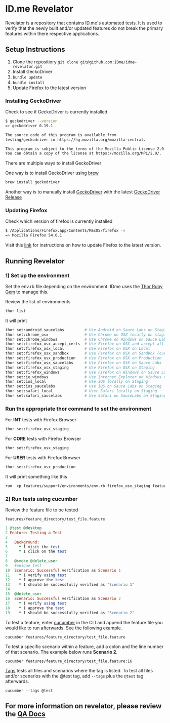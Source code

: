 # ID.me Revelator

Revelator is a repository that contains ID.me's automated tests.  It is used to verify that the newly built and/or updated features do not break the primary features within there respective applications.

## Setup Instructions

1. Clone the repositiory `git clone git@github.com:IDme/idme-revelator.git`
2. Install GeckoDriver
3. `bundle update`
4. `bundle install`
5. Update Firefox to the latest version

### Installing GeckoDriver

Check to see if GeckoDriver is currently installed
```bash
$ geckodriver --version
=> geckodriver 0.19.1

The source code of this program is available from
testing/geckodriver in https://hg.mozilla.org/mozilla-central.

This program is subject to the terms of the Mozilla Public License 2.0.
You can obtain a copy of the license at https://mozilla.org/MPL/2.0/.
```
There are multiple ways to install GeckoDriver

One way is to install GeckoDriver using [brew](https://brewinstall.org/Install-geckodriver-on-Mac-with-Brew/)
```bash
brew install geckodriver
```

Another way is to manually install [GeckoDriver](https://github.com/mozilla/geckodriver) with the latest [GeckoDriver Release](https://github.com/mozilla/geckodriver/releases)

### Updating Firefox
Check which version of firefox is currently installed
```bash
$ /Applications/Firefox.app/Contents/MacOS/firefox -v
=> Mozilla Firefox 54.0.1
```

Visit this [link](https://support.mozilla.org/en-US/kb/update-firefox-latest-version) for instructions on how to update Firefox to the latest version.

## Running Revelator

### 1) Set up the environment
Set the env.rb file depending on the environment. IDme uses the
[Thor Ruby Gem](http://whatisthor.com/) to manage this.


Review the list of environments
```bash
thor list
```

It will print
```bash
thor set:android_saucelabs         # Use Android on Sauce Labs on Staging
thor set:chrome_osx                # Use Chrome on OSX locally on staging
thor set:chrome_windows            # Use Chrome on Windows on Sauce Labs on P...
thor set:firefox_osx_accept_certs  # Use Firefox on OSX and accept all certs
thor set:firefox_osx_local         # Use Firefox on OSX on Local
thor set:firefox_osx_sandbox       # Use Firefox on OSX on Sandbox (currently only supports ARCS direct api tests)
thor set:firefox_osx_production    # Use Firefox on OSX on Production
thor set:firefox_osx_saucelabs     # Use Firefox on OSX on Sauce Labs
thor set:firefox_osx_staging       # Use Firefox on OSX on Staging
thor set:firefox_windows           # Use Firefox on Windows on Sauce Labs on ...
thor set:ie_windows                # Use Internet Explorer on Windows on Sauc...
thor set:ios_local                 # Use iOS locally on Staging
thor set:ios_saucelabs             # Use iOS on Sauce Labs on Staging
thor set:safari_local              # User Safari locally on Staging
thor set:safari_saucelabs          # Use Safari on SauceLabs on Staging
```

### Run the appropriate thor command to set the environment
For **INT** tests with Firefox Browser
```bash
thor set:firefox_osx_staging
```

For **CORE** tests with Firefox Browser
```bash
thor set:firefox_osx_staging
```

For **USER** tests with Firefox Browser
```bash
thor set:firefox_osx_production
```

It will print something like this
```bash
run  cp features/support/environments/env.rb.firefox_osx_staging features/support/env.rb from "."
```
### 2) Run tests using cucumber

Review the feature file to be tested

`features/feature_directory/test_file.feature`
```ruby
1 @test @desktop
2 Feature: Testing a Test
3
4   Background:
5     * I visit the test
6     * I click on the test
7
8   @smoke @delete_user
9   #unique test
10  Scenario: Successful verification as Scenario 1
11    * I verify using test
12    * I approve the test
13    * I should be successfully verified as "Scenario 1"
14
15  @delete_user
16  Scenario: Successful verification as Scenario 2
17    * I verify using test
18    * I approve the test
19    * I should be successfully verified as "Scenario 2"
```
To test a feature, enter [cucumber](https://github.com/cucumber/cucumber/wiki/Running-Features) in the CLI and append the feature file you would like to run afterwards.  See the following example.
```
cucumber features/feature_directory/test_file.feature
```

To test a specific scenario within a feature, add a colon and the line number of that scenario.  The example below runs **Scenario 2**.
```
cucumber features/feature_directory/test_file.feature:16
```

[Tags](https://github.com/cucumber/cucumber/wiki/Tags) tests all files and scenarios where the tag is listed.  To test all files and/or scenarios with the @test tag, add `--tags` plus the `@test` tag afterwards.
```
cucumber --tags @test
```

## For more information on revelator, please review the [QA Docs](https://github.com/IDme/docs/blob/master/04_Quality_Assurance/01_QA_Resource_Guide/revelator.md)
